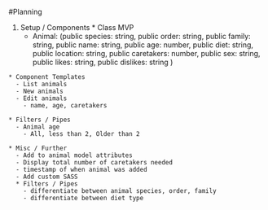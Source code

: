 #Planning

  1. Setup / Components
    * Class
      MVP
      - Animal: (public species: string, public order: string, public family: string, public name: string, public age: number, public diet: string, public location: string, public caretakers: number, public sex: string, public likes: string, public dislikes: string )

    * Component Templates
      - List animals
      - New animals
      - Edit animals  
        - name, age, caretakers

    * Filters / Pipes
      - Animal age
        - All, less than 2, Older than 2

    * Misc / Further
      - Add to animal model attributes
      - Display total number of caretakers needed
      - timestamp of when animal was added
      - Add custom SASS
      * Filters / Pipes
        - differentiate between animal species, order, family
        - differentiate between diet type

